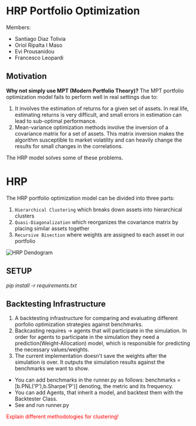 # HRP Portfolio Optimization

Members:

- Santiago Diaz Tolivia
- Oriol Ripalta I Maso
- Evi Prousanidou
- Francesco Leopardi

## Motivation

**Why not simply use MPT (Modern Portfolio Theory)?**
The MPT portfolio optimization model fails to perform well in real settings due to:

1. It involves the estimation of returns for a given set of assets. In real life, estimating returns is very difficult, and small errors in estimation can lead to sub-optimal performance.
2. Mean-variance optimization methods involve the inversion of a covariance matrix for a set of assets. This matrix inversion makes the algorithm susceptible to market volatility and can heavily change the results for small changes in the correlations.

The HRP model solves some of these problems.

# HRP

The HRP portfolio optimization model can be divided into three parts:

1. `Hierarchical Clustering` which breaks down assets into hierarchical clusters
2. `Quasi-Diagonalization` which reorganizes the covariance matrix by placing similar assets together
3. `Recursive Bisection` where weights are assigned to each asset in our portfolio

![HRP Dendogram](https://hudsonthames.org/wp-content/uploads/2020/06/dendrogram.png "HRP Dendogram")

## SETUP

*pip install -r requirements.txt*

## Backtesting Infrastructure 

1) A backtesting infrastructure for comparing and evaluating different porfolio optimization strategies against benchmarks.
1) Backcasting requires -> agents that will participate in the simulation. In order for agents to participate in the simulation they need a prediction(Weight-Allocation) model, which is responsible for predicting the necessary values/weights.
2) The current implementation doesn't save the weights after the simulation is over. It outputs the simulation results against the benchmarks we want to show.

* You can add benchmarks in the runner.py as follows: benchmarks = [b.PNL('P'),b.Sharpe('P')] denoting, the metric and its frequency.
* You can add Agents, that inherit a model, and backtest them with the Backtester Class.
* See and run runner.py

<span style="color:red">Explain different methodologies for clustering!</span>
